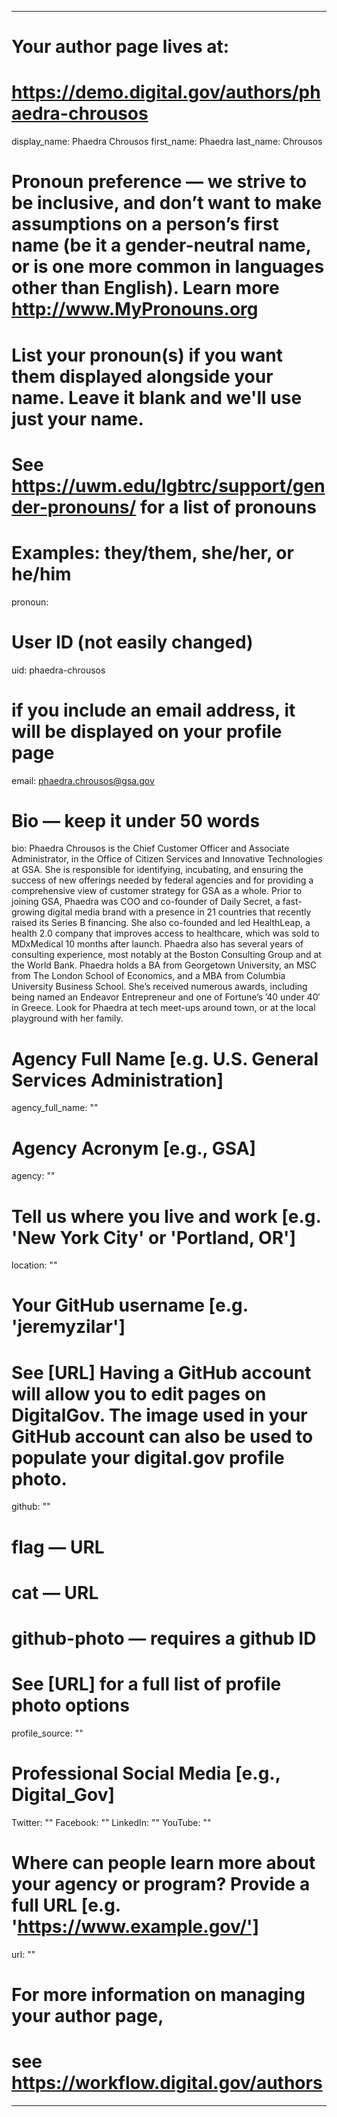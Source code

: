 
---

# Your author page lives at:
# https://demo.digital.gov/authors/phaedra-chrousos

display_name: Phaedra Chrousos
first_name: Phaedra
last_name: Chrousos

# Pronoun preference — we strive to be inclusive, and don’t want to make assumptions on a person’s first name (be it a gender-neutral name, or is one more common in languages other than English). Learn more http://www.MyPronouns.org
# List your pronoun(s) if you want them displayed alongside your name. Leave it blank and we'll use just your name.
# See https://uwm.edu/lgbtrc/support/gender-pronouns/ for a list of pronouns
# Examples: they/them, she/her, or he/him
pronoun:

# User ID (not easily changed)
uid: phaedra-chrousos

# if you include an email address, it will be displayed on your profile page
email: phaedra.chrousos@gsa.gov

# Bio — keep it under 50 words
bio: Phaedra Chrousos is the Chief Customer Officer and Associate Administrator, in the Office of Citizen Services and Innovative Technologies at GSA. She is responsible for identifying, incubating, and ensuring the success of new offerings needed by federal agencies and for providing a comprehensive view of customer strategy for GSA as a whole. Prior to joining GSA, Phaedra was COO and co-founder of Daily Secret, a fast-growing digital media brand with a presence in 21 countries that recently raised its Series B financing. She also co-founded and led HealthLeap, a health 2.0 company that improves access to healthcare, which was sold to MDxMedical 10 months after launch. Phaedra also has several years of consulting experience, most notably at the Boston Consulting Group and at the World Bank. Phaedra holds a BA from Georgetown University, an MSC from The London School of Economics, and a MBA from Columbia University Business School. She’s received numerous awards, including being named an Endeavor Entrepreneur and one of Fortune’s ’40 under 40′ in Greece. Look for Phaedra at tech meet-ups around town, or at the local playground with her family.

# Agency Full Name [e.g. U.S. General Services Administration]
agency_full_name: ""


# Agency Acronym [e.g., GSA]
agency: ""

# Tell us where you live and work [e.g. 'New York City' or 'Portland, OR']
location: ""

# Your GitHub username [e.g. 'jeremyzilar']
# See [URL] Having a GitHub account will allow you to edit pages on DigitalGov. The image used in your GitHub account can also be used to populate your digital.gov profile photo.
github: ""

# flag — URL
# cat  — URL
# github-photo — requires a github ID
# See [URL] for a full list of profile photo options
profile_source: ""

# Professional Social Media [e.g., Digital_Gov]
Twitter: ""
Facebook: ""
LinkedIn: ""
YouTube: ""

# Where can people learn more about your agency or program? Provide a full URL [e.g. 'https://www.example.gov/']
url: ""

# For more information on managing your author page,
# see https://workflow.digital.gov/authors

---
